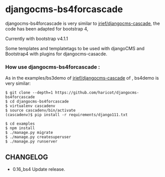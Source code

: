 djangocms-bs4forcascade     
================================================================================================================================
djangocms-bs4forcascade is very similar to [jrief/djangocms-cascade](https://github.com/jrief/djangocms-cascade/), the code has been adapted for bootstrap 4,

Currently with bootstrap v4.1.1

Some templates and templatetags to be used with djangoCMS and Bootstrap4 with plugins for djangocms-casacde.



### How use djangocms-bs4forcascade :
As in the examples/bs3demo of [jrief/djangocms-cascade](https://github.com/jrief/djangocms-cascade/) of , bs4demo is very similar:


```
$ git clone --depth=1 https://github.com/haricot/djangocms-bs4forcascade
$ cd djangocms-bs4forcascade
$ virtualenv cascadenv
$ source cascadenv/bin/activate
(cascadenv)$ pip install -r requirements/django111.txt
```

```
$ cd examples
$ npm install
$ ./manage.py migrate
$ ./manage.py createsuperuser
$ ./manage.py runserver
```


## CHANGELOG

- 0.16_bs4 Update release.
